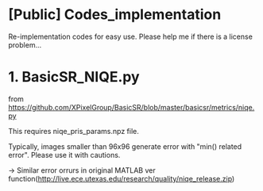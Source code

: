 # [Public] Codes_implementation
Re-implementation codes for easy use. Please help me if there is a license problem...

# 1. BasicSR_NIQE.py
from https://github.com/XPixelGroup/BasicSR/blob/master/basicsr/metrics/niqe.py

This requires niqe_pris_params.npz file.

Typically, images smaller than 96x96 generate error with "min() related error". Please use it with cautions.

-> Similar error orrurs in original MATLAB ver function(http://live.ece.utexas.edu/research/quality/niqe_release.zip)
